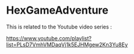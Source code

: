 # HexGameAdventure

This is related to the Youtube video series : 

https://www.youtube.com/playlist?list=PLsD7VmhVMDaqVj1k5EJHMgew2Kn3Yu8Ey
